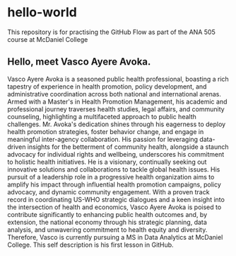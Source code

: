 # hello-world
This repository is for practising the GitHub Flow as part of the ANA 505 course at McDaniel College
## Hello, meet Vasco Ayere Avoka.

Vasco Ayere Avoka is a seasoned public health professional, boasting a rich tapestry of experience in health
promotion, policy development, and administrative coordination across both national and international arenas. Armed
with a Master's in Health Promotion Management, his academic and professional journey traverses health studies,
legal affairs, and community counseling, highlighting a multifaceted approach to public health challenges. Mr.
Avoka's dedication shines through his eagerness to deploy health promotion strategies, foster behavior change, and
engage in meaningful inter-agency collaboration. His passion for leveraging data-driven insights for the betterment of
community health, alongside a staunch advocacy for individual rights and wellbeing, underscores his commitment to
holistic health initiatives. He is a visionary, continually seeking out innovative solutions and collaborations to tackle
global health issues. His pursuit of a leadership role in a progressive health organization aims to amplify his impact
through influential health promotion campaigns, policy advocacy, and dynamic community engagement. With a
proven track record in coordinating US-WHO strategic dialogues and a keen insight into the intersection of health and
economics, Vasco Ayere Avoka is poised to contribute significantly to enhancing public health outcomes and, by
extension, the national economy through his strategic planning, data analysis, and unwavering commitment to health
equity and diversity. Therefore, Vasco is currently pursuing a MS in Data Analytics at McDaniel College. This self description is his first lesson in GitHub. 

